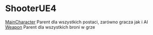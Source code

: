 # ShooterUE4

[MainCharacter](/MainCharacter/README.md) Parent dla wszystkich postaci, zarówno gracza jak i AI<br />
[Weapon](/Blueprint/README.md) Parent dla wszystkich broni w grze<br />
